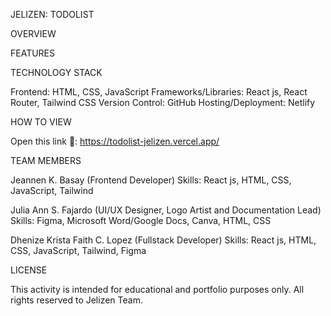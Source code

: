 JELIZEN: TODOLIST


OVERVIEW



FEATURES



TECHNOLOGY STACK

Frontend: HTML, CSS, JavaScript
Frameworks/Libraries: React js, React Router, Tailwind CSS
Version Control: GitHub 
Hosting/Deployment: Netlify

HOW TO VIEW

Open this link 🔗: https://todolist-jelizen.vercel.app/

TEAM MEMBERS

Jeannen K. Basay
(Frontend Developer)
Skills: React js, HTML, CSS, JavaScript, Tailwind

Julia Ann S. Fajardo 
(UI/UX Designer, Logo Artist and Documentation Lead)
Skills: Figma, Microsoft Word/Google Docs, Canva, HTML, CSS

Dhenize Krista Faith C. Lopez
(Fullstack Developer)
Skills: React js, HTML, CSS, JavaScript, Tailwind, Figma

LICENSE 

This activity is intended for educational and portfolio purposes only. All rights reserved to Jelizen Team.
